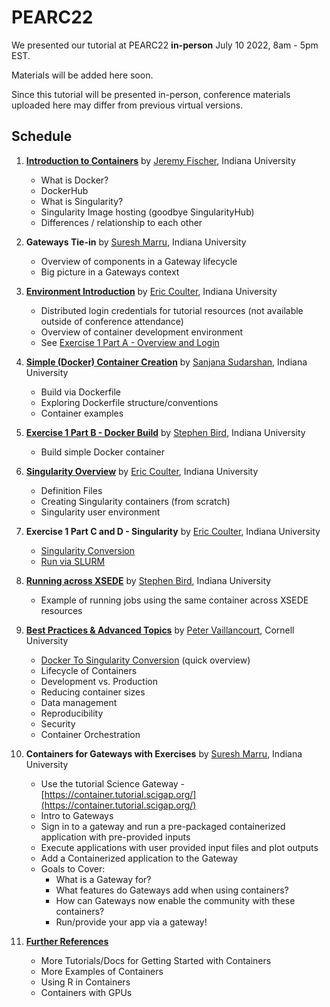 # PEARC22

We presented our tutorial at PEARC22 **in-person** July 10 2022, 8am - 5pm EST.

Materials will be added here soon.

Since this tutorial will be presented in-person, conference materials uploaded here may differ from previous virtual versions.

## Schedule
1. [**Introduction to Containers**](https://github.com/XSEDE/Container_Tutorial/blob/main/PEARC22/1_Introduction_to_Containers.pdf) by [Jeremy Fischer](https://github.com/jlf599), Indiana University
    * What is Docker?
    * DockerHub
    * What is Singularity?
    * Singularity Image hosting (goodbye SingularityHub)
    * Differences / relationship to each other

2. **Gateways Tie-in** by [Suresh Marru](https://github.com/smarru), Indiana University
    * Overview of components in a Gateway lifecycle
    * Big picture in a Gateways context

3. [**Environment Introduction**](https://github.com/XSEDE/Container_Tutorial/blob/main/PEARC22/3_Environment-Introduction.pdf) by [Eric Coulter](https://github.com/ECoulter), Indiana University
    * Distributed login credentials for tutorial resources (not available outside of conference attendance)
    * Overview of container development environment
    * See [Exercise 1 Part A - Overview and Login](https://github.com/XSEDE/Container_Tutorial/blob/main/PEARC22/3_Ex%201%20Part%20A%20-%20Overview%20and%20Login.md)

4. [**Simple (Docker) Container Creation**](https://github.com/XSEDE/Container_Tutorial/blob/main/PEARC22/4_Simple_Container_Creation.pdf) by [Sanjana Sudarshan](https://github.com/sanjanasudarshan), Indiana University
    * Build via Dockerfile
    * Exploring Dockerfile structure/conventions
    * Container examples

5. [**Exercise 1 Part B - Docker Build**](https://github.com/XSEDE/Container_Tutorial/blob/main/PEARC22/5_Ex%201%20Part%20B%20-%20Docker%20Build.md) by [Stephen Bird](https://github.com/stebird), Indiana University
    * Build simple Docker container

6. [**Singularity Overview**](https://github.com/XSEDE/Container_Tutorial/blob/main/PEARC22/6_Singularity_Overview.pdf) by [Eric Coulter](https://github.com/ECoulter), Indiana University
    * Definition Files
    * Creating Singularity containers (from scratch)
    * Singularity user environment

7. **Exercise 1 Part C and D - Singularity** by [Eric Coulter](https://github.com/ECoulter), Indiana University
    * [Singularity Conversion](https://github.com/XSEDE/Container_Tutorial/blob/main/PEARC22/7_Ex%201%20Part%20C%20-%20Singularity%20Conversion.md)
    * [Run via SLURM](https://github.com/XSEDE/Container_Tutorial/blob/main/PEARC22/7_Ex%201%20Part%20D%20-%20Running.md)

8. [**Running across XSEDE**](https://github.com/XSEDE/Container_Tutorial/blob/main/PEARC22/8_RunningAcross_XSEDE.pptx) by [Stephen Bird](https://github.com/stebird), Indiana University
    * Example of running jobs using the same container across XSEDE resources

9. [**Best Practices & Advanced Topics**](https://github.com/XSEDE/Container_Tutorial/blob/main/PEARC22/8_AdvancedTopics.pdf) by [Peter Vaillancourt](https://github.com/sk8forether), Cornell University
    * [Docker To Singularity Conversion](https://github.com/XSEDE/Container_Tutorial/blob/main/PEARC22/8_DockerToSingularity.pdf) (quick overview)
    * Lifecycle of Containers
    * Development vs. Production
    * Reducing container sizes
    * Data management
    * Reproducibility
    * Security
    * Container Orchestration

10. **Containers for Gateways with Exercises** by [Suresh Marru](https://github.com/smarru), Indiana University
    * Use the tutorial Science Gateway - [https://container.tutorial.scigap.org/](https://container.tutorial.scigap.org/)
    * Intro to Gateways
    * Sign in to a gateway and run a pre-packaged containerized application with pre-provided inputs
    * Execute applications with user provided input files and plot outputs
    * Add a Containerized application to the Gateway
    * Goals to Cover:
      * What is a Gateway for?
      * What features do Gateways add when using containers?
      * How can Gateways now enable the community with these containers?
      * Run/provide your app via a gateway!

11. [**Further References**](https://github.com/XSEDE/Container_Tutorial/blob/main/PEARC22/11_Further_References.md)
    * More Tutorials/Docs for Getting Started with Containers
    * More Examples of Containers
    * Using R in Containers
    * Containers with GPUs
